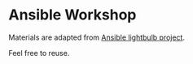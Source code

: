 Ansible Workshop
================

Materials are adapted from [Ansible lightbulb project](https://github.com/ansible/lightbulb).

Feel free to reuse.
